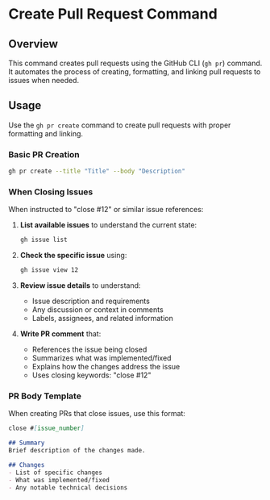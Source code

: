 # Create Pull Request Command

## Overview

This command creates pull requests using the GitHub CLI (`gh pr`) command. It automates the process of creating, formatting, and linking pull requests to issues when needed.

## Usage

Use the `gh pr create` command to create pull requests with proper formatting and linking.

### Basic PR Creation

```bash
gh pr create --title "Title" --body "Description"
```

### When Closing Issues

When instructed to "close #12" or similar issue references:

1. **List available issues** to understand the current state:
   ```bash
   gh issue list
   ```

2. **Check the specific issue** using:
   ```bash
   gh issue view 12
   ```

3. **Review issue details** to understand:
   - Issue description and requirements
   - Any discussion or context in comments
   - Labels, assignees, and related information

4. **Write PR comment** that:
   - References the issue being closed
   - Summarizes what was implemented/fixed
   - Explains how the changes address the issue
   - Uses closing keywords: "close #12"

### PR Body Template

When creating PRs that close issues, use this format:

```markdown
close #[issue_number]

## Summary
Brief description of the changes made.

## Changes
- List of specific changes
- What was implemented/fixed
- Any notable technical decisions
```